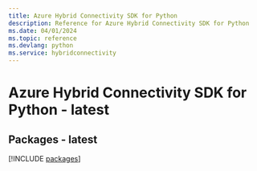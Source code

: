 ```yaml
---
title: Azure Hybrid Connectivity SDK for Python
description: Reference for Azure Hybrid Connectivity SDK for Python
ms.date: 04/01/2024
ms.topic: reference
ms.devlang: python
ms.service: hybridconnectivity
---
```

# Azure Hybrid Connectivity SDK for Python - latest
## Packages - latest
[!INCLUDE [packages](hybrid-connectivity-index.md)]